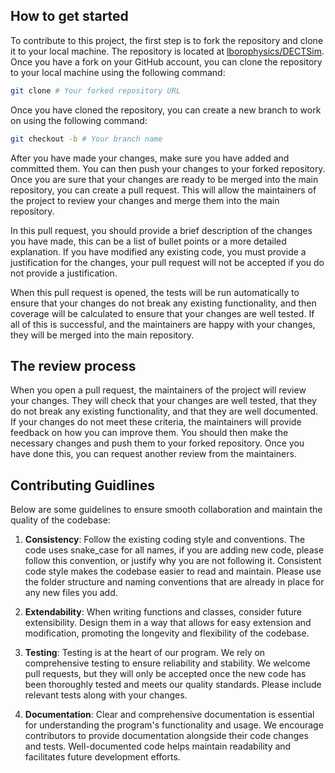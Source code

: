 ## How to get started

To contribute to this project, the first step is to fork the repository and clone it to your local machine. The repository is located at [lborophysics/DECTSim](https://github.com/lborophysics/DECTSim). Once you have a fork on your GitHub account, you can clone the repository to your local machine using the following command:

```bash
git clone # Your forked repository URL
```

Once you have cloned the repository, you can create a new branch to work on using the following command:

```bash
git checkout -b # Your branch name
```

After you have made your changes, make sure you have added and committed them. You can then push your changes to your forked repository. Once you are sure that your changes are ready to be merged into the main repository, you can create a pull request. This will allow the maintainers of the project to review your changes and merge them into the main repository. 

In this pull request, you should provide a brief description of the changes you have made, this can be a list of bullet points or a more detailed explanation. If you have modified any existing code, you must provide a justification for the changes, your pull request will not be accepted if you do not provide a justification. 

When this pull request is opened, the tests will be run automatically to ensure that your changes do not break any existing functionality, and then coverage will be calculated to ensure that your changes are well tested. If all of this is successful, and the maintainers are happy with your changes, they will be merged into the main repository.

## The review process

When you open a pull request, the maintainers of the project will review your changes. They will check that your changes are well tested, that they do not break any existing functionality, and that they are well documented. If your changes do not meet these criteria, the maintainers will provide feedback on how you can improve them. You should then make the necessary changes and push them to your forked repository. Once you have done this, you can request another review from the maintainers.

## Contributing Guidlines

Below are some guidelines to ensure smooth collaboration and maintain the quality of the codebase:

1. **Consistency**: Follow the existing coding style and conventions. The code uses snake_case for all names, if you are adding new code, please follow this convention, or justify why you are not following it. Consistent code style makes the codebase easier to read and maintain. Please use the folder structure and naming conventions that are already in place for any new files you add.

2. **Extendability**: When writing functions and classes, consider future extensibility. Design them in a way that allows for easy extension and modification, promoting the longevity and flexibility of the codebase.

3. **Testing**: Testing is at the heart of our program. We rely on comprehensive testing to ensure reliability and stability. We welcome pull requests, but they will only be accepted once the new code has been thoroughly tested and meets our quality standards. Please include relevant tests along with your changes.

4. **Documentation**: Clear and comprehensive documentation is essential for understanding the program's functionality and usage. We encourage contributors to provide documentation alongside their code changes and tests. Well-documented code helps maintain readability and facilitates future development efforts.
